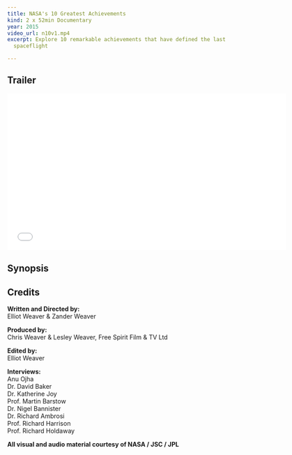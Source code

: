 ```yaml
---
title: NASA's 10 Greatest Achievements
kind: 2 x 52min Documentary
year: 2015
video_url: n10v1.mp4
excerpt: Explore 10 remarkable achievements that have defined the last 50 years of
  spaceflight

---
```

## Trailer

<iframe src="[https://player.vimeo.com/video/106579874?title=0&byline=0&portrait=0](https://player.vimeo.com/video/106579874?title=0&byline=0&portrait=0 "https://player.vimeo.com/video/106579874?title=0&byline=0&portrait=0")" width="640" height="360" frameborder="0" webkitallowfullscreen mozallowfullscreen allowfullscreen></iframe>

## Synopsis

## Credits

**Written and Directed by:** <br>Elliot Weaver & Zander Weaver

**Produced by:** <br>Chris Weaver & Lesley Weaver, Free Spirit Film & TV Ltd

**Edited by:** <br>Elliot Weaver

**Interviews:** <br>Anu Ojha<br>Dr. David Baker<br>Dr. Katherine Joy<br>Prof. Martin Barstow<br>Dr. Nigel Bannister<br>Dr. Richard Ambrosi<br>Prof. Richard Harrison<br>Prof. Richard Holdaway

**All visual and audio material courtesy of NASA / JSC / JPL**